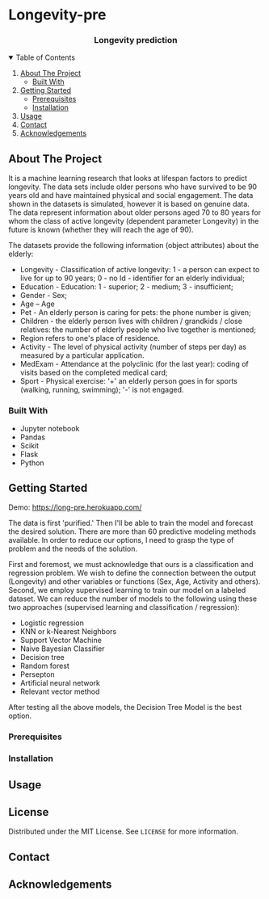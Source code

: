 # Longevity-pre

<p align="center">
  

  <h3 align="center">Longevity prediction</h3>

</p> 



<!-- TABLE OF CONTENTS -->
<details open="open">
  <summary>Table of Contents</summary>
  <ol>
    <li>
      <a href="#about-the-project">About The Project</a>
      <ul>
        <li><a href="#built-with">Built With</a></li>
      </ul>
    </li>
    <li>
      <a href="#getting-started">Getting Started</a>
      <ul>
        <li><a href="#prerequisites">Prerequisites</a></li>
        <li><a href="#installation">Installation</a></li>
      </ul>
    </li>
    <li><a href="#usage">Usage</a></li>
    <li><a href="#contact">Contact</a></li>
    <li><a href="#acknowledgements">Acknowledgements</a></li>
  </ol>
</details>



<!-- ABOUT THE PROJECT -->
## About The Project

It is a machine learning research that looks at lifespan factors to predict longevity. 
The data sets include older persons who have survived to be 90 years old and have maintained physical and social engagement. 
The data shown in the datasets is simulated, however it is based on genuine data. 
The data represent information about older persons aged 70 to 80 years for whom the class of active longevity 
(dependent parameter Longevity) in the future is known (whether they will reach the age of 90).

The datasets provide the following information (object attributes) about the elderly:
- Longevity - Classification of active longevity: 1 - a person can expect to live for up to 90 years; 0 - no Id - identifier for an elderly individual;
- Education - Education: 1 - superior; 2 - medium; 3 - insufficient;
- Gender - Sex;
- Age – Age
- Pet - An elderly person is caring for pets: the phone number is given;
- Children - the elderly person lives with children / grandkids / close relatives: the number of elderly people who live together is mentioned;
- Region refers to one's place of residence.
- Activity - The level of physical activity (number of steps per day) as measured by a particular application.
- MedExam - Attendance at the polyclinic (for the last year): coding of visits based on the completed medical card;
- Sport - Physical exercise: '+' an elderly person goes in for sports (walking, running, swimming); '-' is not engaged.

### Built With
- Jupyter notebook
- Pandas
- Scikit
- Flask
- Python



<!-- GETTING STARTED -->
## Getting Started

Demo: https://long-pre.herokuapp.com/


The data is first 'purified.' Then I'll be able to train the model and forecast the desired solution. 
There are more than 60 predictive modeling methods available. 
In order to reduce our options, I need to grasp the type of problem and the needs of the solution. 

First and foremost, we must acknowledge that ours is a classification and regression problem. We wish to define the connection between the output (Longevity) and other variables or functions (Sex, Age, Activity and others). Second, we employ supervised learning to train our model on a labeled dataset. 
We can reduce the number of models to the following using these two approaches (supervised learning and classification / regression):
- Logistic regression
- KNN or k-Nearest Neighbors
- Support Vector Machine
- Naive Bayesian Classifier
- Decision tree
- Random forest
- Persepton
- Artificial neural network
- Relevant vector method

After testing all the above models, the Decision Tree Model is the best option.

### Prerequisites


### Installation

## Usage


<!-- LICENSE -->
## License

Distributed under the MIT License. See `LICENSE` for more information.



<!-- CONTACT -->
## Contact



<!-- ACKNOWLEDGEMENTS -->
## Acknowledgements






<!-- MARKDOWN LINKS & IMAGES -->
<!-- https://www.markdownguide.org/basic-syntax/#reference-style-links -->

